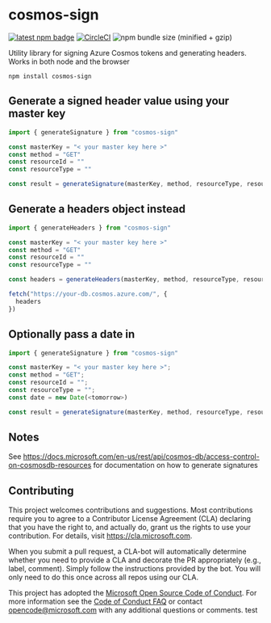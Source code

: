 # cosmos-sign

[![latest npm badge](https://img.shields.io/npm/v/cosmos-sign/latest.svg)](https://www.npmjs.com/package/@azure/cosmos)
[![CircleCI](https://circleci.com/gh/southpolesteve/cosmos-sign.svg?style=svg)](https://circleci.com/gh/southpolesteve/cosmos-sign)
![npm bundle size (minified + gzip)](https://img.shields.io/bundlephobia/minzip/cosmos-sign.svg)

Utility library for signing Azure Cosmos tokens and generating headers. Works in both node and the browser

`npm install cosmos-sign`

## Generate a signed header value using your master key

```js
import { generateSignature } from "cosmos-sign"

const masterKey = "< your master key here >"
const method = "GET"
const resourceId = ""
const resourceType = ""

const result = generateSignature(masterKey, method, resourceType, resourceId)
```

## Generate a headers object instead

```js
import { generateHeaders } from "cosmos-sign"

const masterKey = "< your master key here >"
const method = "GET"
const resourceId = ""
const resourceType = ""

const headers = generateHeaders(masterKey, method, resourceType, resourceId)

fetch("https://your-db.cosmos.azure.com/", {
  headers
})
```

## Optionally pass a date in

```js
import { generateSignature } from "cosmos-sign"

const masterKey = "< your master key here >";
const method = "GET";
const resourceId = "";
const resourceType = "";
const date = new Date(<tomorrow>)

const result = generateSignature(masterKey, method, resourceType, resourceId, date);
```

## Notes

See https://docs.microsoft.com/en-us/rest/api/cosmos-db/access-control-on-cosmosdb-resources for documentation on how to generate signatures


## Contributing

This project welcomes contributions and suggestions.  Most contributions require you to agree to a
Contributor License Agreement (CLA) declaring that you have the right to, and actually do, grant us
the rights to use your contribution. For details, visit https://cla.microsoft.com.

When you submit a pull request, a CLA-bot will automatically determine whether you need to provide
a CLA and decorate the PR appropriately (e.g., label, comment). Simply follow the instructions
provided by the bot. You will only need to do this once across all repos using our CLA.

This project has adopted the [Microsoft Open Source Code of Conduct](https://opensource.microsoft.com/codeofconduct/).
For more information see the [Code of Conduct FAQ](https://opensource.microsoft.com/codeofconduct/faq/) or
contact [opencode@microsoft.com](mailto:opencode@microsoft.com) with any additional questions or comments.
test
